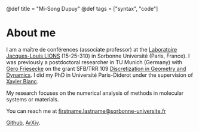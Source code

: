 @def title = "Mi-Song Dupuy"
@def tags = ["syntax", "code"]

# About me

I am a maître de conférences (associate professor) at the [Laboratoire Jacques-Louis LIONS](https://www.ljll.math.upmc.fr/) (15-25-310) in Sorbonne Université (Paris, France). I was previously a postdoctoral researcher in TU Munich (Germany) with [Gero Friesecke](https://www-m7.ma.tum.de/bin/view/Analysis/GeroFriesecke) on the grant SFB/TRR 109 [Discretization in Geometry and Dynamics](https://www.discretization.de/). I did my PhD in Université Paris-Diderot under the supervision of [Xavier Blanc](https://www.ljll.math.upmc.fr/~blanc/).

My research focuses on the numerical analysis of methods in molecular systems or materials.

You can reach me at firstname.lastname@sorbonne-universite.fr

[Github](https://github.com/msdupuy), [ArXiv](https://arxiv.org/a/dupuy_m_1.html).